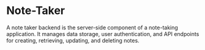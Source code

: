 # Note-Taker
A note taker backend is the server-side component of a note-taking application. It manages data storage, user authentication, and API endpoints for creating, retrieving, updating, and deleting notes.
